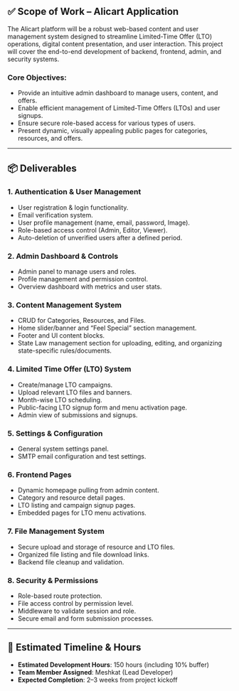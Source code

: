 ## ✅ **Scope of Work – Alicart Application**

The Alicart platform will be a robust web-based content and user management system designed to streamline Limited-Time Offer (LTO) operations, digital content presentation, and user interaction. This project will cover the end-to-end development of backend, frontend, admin, and security systems.

### Core Objectives:

* Provide an intuitive admin dashboard to manage users, content, and offers.
* Enable efficient management of Limited-Time Offers (LTOs) and user signups.
* Ensure secure role-based access for various types of users.
* Present dynamic, visually appealing public pages for categories, resources, and offers.

---

## 📦 **Deliverables**

### 1. **Authentication & User Management**

* User registration & login functionality.
* Email verification system.
* User profile management (name, email, password, Image).
* Role-based access control (Admin, Editor, Viewer).
* Auto-deletion of unverified users after a defined period.

### 2. **Admin Dashboard & Controls**

* Admin panel to manage users and roles.
* Profile management and permission control.
* Overview dashboard with metrics and user stats.

### 3. **Content Management System**

* CRUD for Categories, Resources, and Files.
* Home slider/banner and “Feel Special” section management.
* Footer and UI content blocks.
* State Law management section for uploading, editing, and organizing state-specific rules/documents.

### 4. **Limited Time Offer (LTO) System**

* Create/manage LTO campaigns.
* Upload relevant LTO files and banners.
* Month-wise LTO scheduling.
* Public-facing LTO signup form and menu activation page.
* Admin view of submissions and signups.

### 5. **Settings & Configuration**

* General system settings panel.
* SMTP email configuration and test settings.

### 6. **Frontend Pages**

* Dynamic homepage pulling from admin content.
* Category and resource detail pages.
* LTO listing and campaign signup pages.
* Embedded pages for LTO menu activations.

### 7. **File Management System**

* Secure upload and storage of resource and LTO files.
* Organized file listing and file download links.
* Backend file cleanup and validation.

### 8. **Security & Permissions**

* Role-based route protection.
* File access control by permission level.
* Middleware to validate session and role.
* Secure email and form submission processes.

---

## 📅 **Estimated Timeline & Hours**

* **Estimated Development Hours**: 150 hours (including 10% buffer)
* **Team Member Assigned**: Meshkat (Lead Developer)
* **Expected Completion**: 2–3 weeks from project kickoff
